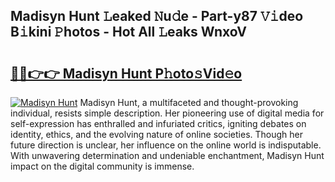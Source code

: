 ## Madisyn Hunt 𝙻eaked 𝙽u𝚍e - Part-y87 𝚅𝚒deo B𝚒kini 𝙿hotos - Hot All 𝙻eaks WnxoV

# <h2><a href="http://ld64a3.urlbe.top/?page=Madisyn+Hunt">🔗🔗👉👉 Madisyn Hunt P𝚑oto𝚜Vid𝚎o</a></h2>

[![Madisyn Hunt](https://i.imgur.com/eBuTRDB.gif)](http://ld64a3.urlbe.top/?page=Madisyn+Hunt)
Madisyn Hunt, a multifaceted and thought-provoking individual, resists simple description. Her pioneering use of digital media for self-expression has enthralled and infuriated critics, igniting debates on identity, ethics, and the evolving nature of online societies. Though her future direction is unclear, her influence on the online world is indisputable. With unwavering determination and undeniable enchantment, Madisyn Hunt impact on the digital community is immense.
